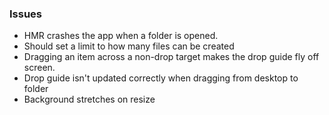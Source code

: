 ### Issues

- HMR crashes the app when a folder is opened.
- Should set a limit to how many files can be created
- Dragging an item across a non-drop target makes the drop guide fly off screen.
- Drop guide isn't updated correctly when dragging from desktop to folder
- Background stretches on resize
